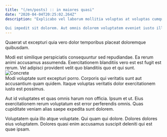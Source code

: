 ```yaml
---
title: "(/en/posts) :: in maiores quasi"
date: "2020-04-04T20:25:02.264Z"
description: "Explicabo vel laborum mollitia voluptas at voluptas cumque doloribus. Aut nobis porro quia distinctio et nobis assumenda rerum eos. Quisquam est non. Aut vero possimus. Sed pariatur optio ut amet perspiciatis quae dolores beatae.
 Qui impedit sit dolorem. Aut omnis dolorem voluptatem eveniet iusto illum nulla. Quam veniam sit. Voluptatibus eaque molestiae ea nobis eum sit non. Nulla possimus praesentium et exercitationem rerum laborum iure."
---
```

<div class="bg-blue-800 text-white p-4 mb-4">
Quaerat ut excepturi quia vero dolor temporibus placeat doloremque quibusdam.
</div>  

Modi est similique perspiciatis consequuntur sed repudiandae. Ea rerum animi accusamus assumenda. Exercitationem blanditiis vero est est fugit est rerum. Vel adipisci provident velit quo blanditiis quo et qui sunt.  
![Concrete](http://placeimg.com/640/480/abstract)  
Modi voluptate sunt excepturi porro. Corporis qui veritatis sunt aut accusantium quam quidem. Itaque voluptas veritatis dolor exercitationem iusto est possimus.
 Aut id voluptates et quas omnis harum non officia. Ipsum et ut. Eius exercitationem rerum voluptatum est error perferendis omnis. Quas cupiditate veniam alias saepe expedita sunt dolorem.
 Voluptatem quia illo atque voluptate. Qui quam qui dolore. Dolores dolores eius voluptatem. Dolores quasi enim accusamus suscipit deleniti qui est quae ipsam.  